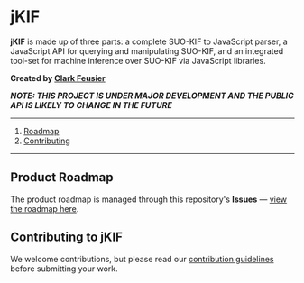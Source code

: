 # jKIF

**jKIF** is made up of three parts: a complete SUO-KIF to JavaScript parser, a JavaScript API for querying and manipulating SUO-KIF, and an integrated tool-set for machine inference over SUO-KIF via JavaScript libraries.

<!-- INSERT SCREENSHOT -->
**Created by [Clark Feusier](http://clarkfeusier.com/pages/about)**

***NOTE: THIS PROJECT IS UNDER MAJOR DEVELOPMENT AND THE PUBLIC API IS LIKELY TO CHANGE IN THE FUTURE***

---

<!--
1. [Overview](#overview)
    1. [How It Works](#how-it-works)
-->

1. [Roadmap](#product-roadmap)
1. [Contributing](#contributing-to-jkif)

<!--

1. [Requirements](#development-requirements)
    1. [Installing Dependencies](#installing-dependencies)
    1. [Running the Server](#running-the-server)
1. [Deployment](#deployment)
1. [Documentation](#documentation)

-->

---

<!--
## Overview

### How It Works

INSERT Diagram and Explanation

-->
## Product Roadmap

The product roadmap is managed through this repository's **Issues** &mdash; [view the roadmap here](https://github.com/Cfeusier/jkif/issues).

## Contributing to jKIF

We welcome contributions, but please read our [contribution guidelines](CONTRIBUTING.md) before submitting your work.

<!--

## Development Requirements

### Installing Dependencies

### Running the Server

## Deployment

---

-->